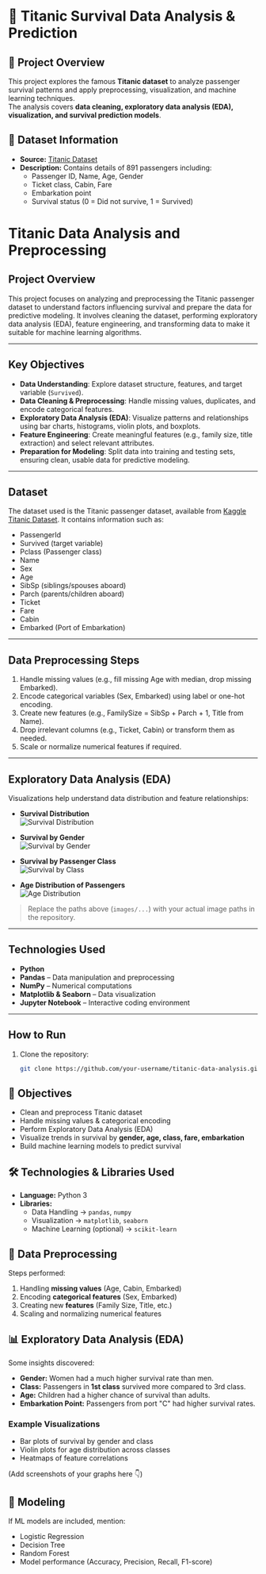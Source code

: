 # 🚢 Titanic Survival Data Analysis & Prediction

## 📌 Project Overview
This project explores the famous **Titanic dataset** to analyze passenger survival patterns and apply preprocessing, visualization, and machine learning techniques.  
The analysis covers **data cleaning, exploratory data analysis (EDA), visualization, and survival prediction models**.


## 📂 Dataset Information
- **Source:** [Titanic Dataset](https://www.kaggle.com/datasets/yasserh/titanic-dataset)  
- **Description:** Contains details of 891 passengers including:
  - Passenger ID, Name, Age, Gender
  - Ticket class, Cabin, Fare
  - Embarkation point
  - Survival status (0 = Did not survive, 1 = Survived)

# Titanic Data Analysis and Preprocessing

## Project Overview
This project focuses on analyzing and preprocessing the Titanic passenger dataset to understand factors influencing survival and prepare the data for predictive modeling. It involves cleaning the dataset, performing exploratory data analysis (EDA), feature engineering, and transforming data to make it suitable for machine learning algorithms.

---

## Key Objectives
- **Data Understanding**: Explore dataset structure, features, and target variable (`Survived`).
- **Data Cleaning & Preprocessing**: Handle missing values, duplicates, and encode categorical features.
- **Exploratory Data Analysis (EDA)**: Visualize patterns and relationships using bar charts, histograms, violin plots, and boxplots.
- **Feature Engineering**: Create meaningful features (e.g., family size, title extraction) and select relevant attributes.
- **Preparation for Modeling**: Split data into training and testing sets, ensuring clean, usable data for predictive modeling.

---

## Dataset
The dataset used is the Titanic passenger dataset, available from [Kaggle Titanic Dataset](https://www.kaggle.com/c/titanic/data). It contains information such as:

- PassengerId
- Survived (target variable)
- Pclass (Passenger class)
- Name
- Sex
- Age
- SibSp (siblings/spouses aboard)
- Parch (parents/children aboard)
- Ticket
- Fare
- Cabin
- Embarked (Port of Embarkation)

---

## Data Preprocessing Steps
1. Handle missing values (e.g., fill missing Age with median, drop missing Embarked).
2. Encode categorical variables (Sex, Embarked) using label or one-hot encoding.
3. Create new features (e.g., FamilySize = SibSp + Parch + 1, Title from Name).
4. Drop irrelevant columns (e.g., Ticket, Cabin) or transform them as needed.
5. Scale or normalize numerical features if required.

---

## Exploratory Data Analysis (EDA)
Visualizations help understand data distribution and feature relationships:

- **Survival Distribution**  
  ![Survival Distribution](images/survival_distribution.png)

- **Survival by Gender**  
  ![Survival by Gender](images/survival_by_gender.png)

- **Survival by Passenger Class**  
  ![Survival by Class](images/survival_by_class.png)

- **Age Distribution of Passengers**  
  ![Age Distribution](images/age_distribution.png)

> Replace the paths above (`images/...`) with your actual image paths in the repository.

---

## Technologies Used
- **Python**
- **Pandas** – Data manipulation and preprocessing
- **NumPy** – Numerical computations
- **Matplotlib & Seaborn** – Data visualization
- **Jupyter Notebook** – Interactive coding environment

---

## How to Run
1. Clone the repository:
   ```bash
   git clone https://github.com/your-username/titanic-data-analysis.git


## 🎯 Objectives
- Clean and preprocess Titanic dataset  
- Handle missing values & categorical encoding  
- Perform Exploratory Data Analysis (EDA)  
- Visualize trends in survival by **gender, age, class, fare, embarkation**  
- Build machine learning models to predict survival  


## 🛠️ Technologies & Libraries Used
- **Language:** Python 3  
- **Libraries:**
  - Data Handling → `pandas`, `numpy`
  - Visualization → `matplotlib`, `seaborn`
  - Machine Learning (optional) → `scikit-learn`

## 🔄 Data Preprocessing
Steps performed:
1. Handling **missing values** (Age, Cabin, Embarked)  
2. Encoding **categorical features** (Sex, Embarked)  
3. Creating new **features** (Family Size, Title, etc.)  
4. Scaling and normalizing numerical features  

## 📊 Exploratory Data Analysis (EDA)
Some insights discovered:
- **Gender:** Women had a much higher survival rate than men.  
- **Class:** Passengers in **1st class** survived more compared to 3rd class.  
- **Age:** Children had a higher chance of survival than adults.  
- **Embarkation Point:** Passengers from port "C" had higher survival rates.  

### Example Visualizations
- Bar plots of survival by gender and class  
- Violin plots for age distribution across classes  
- Heatmaps of feature correlations  

(Add screenshots of your graphs here 👇)  


## 🤖 Modeling 
If ML models are included, mention:
- Logistic Regression
- Decision Tree
- Random Forest
- Model performance (Accuracy, Precision, Recall, F1-score)

